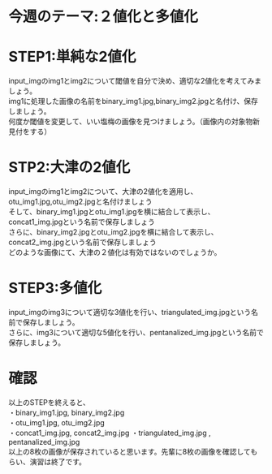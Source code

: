 # 今週のテーマ:２値化と多値化

# STEP1:単純な2値化
input_imgのimg1とimg2について閾値を自分で決め、適切な2値化を考えてみましょう。<br>
img1に処理した画像の名前をbinary_img1.jpg,binary_img2.jpgと名付け、保存しましょう。<br>
何度か閾値を変更して、いい塩梅の画像を見つけましょう。（画像内の対象物新見付をする）

# STP2:大津の2値化
input_imgのimg1とimg2について、大津の2値化を適用し、otu_img1.jpg,otu_img2.jpgと名付けましょう<br>
そして、binary_img1.jpgとotu_img1.jpgを横に結合して表示し、concat1_img.jpgという名前で保存しましょう<br>
さらに、binary_img2.jpgとotu_img2.jpgを横に結合して表示し、concat2_img.jpgという名前で保存しましょう<br>
どのような画像にて、大津の２値化は有効ではないのでしょうか。

# STEP3:多値化
input_imgのimg3について適切な3値化を行い、triangulated_img.jpgという名前で保存しましょう。<br>
さらに、img3について適切な5値化を行い、pentanalized_img.jpgという名前で保存しましょう。<br>


# 確認
以上のSTEPを終えると、<br>
・binary_img1.jpg, binary_img2.jpg<br>
・otu_img1.jpg, otu_img2.jpg<br>
・concat1_img.jpg, concat2_img.jpg
・triangulated_img.jpg , pentanalized_img.jpg<br>
以上の8枚の画像が保存されていると思います。先輩に8枚の画像を確認してもらい、演習は終了です。
